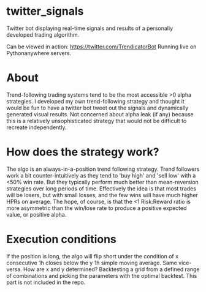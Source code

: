 # twitter_signals
Twitter bot displaying real-time signals and results of a personally developed trading algorithm.

Can be viewed in action: https://twitter.com/TrendicatorBot
Running live on Pythonanywhere servers. 


# About
Trend-following trading systems tend to be the most accessible >0 alpha strategies. I developed my own trend-following strategy and thought it would be fun to have a twitter bot tweet out the signals and dynamically generated visual results. Not concerned about alpha leak (if any) because this is a relatively unsophisticated strategy that would not be difficult to recreate independently.

# How does the strategy work?
The algo is an always-in-a-position trend following strategy. Trend followers work a bit counter-intuitively as they tend to 'buy high' and 'sell low' with a <50% win rate. But they typically perform much better than mean-reversion strategies over long periods of time. Effectively the idea is that most trades will be losers, but with small losses, and the few wins will have much higher HPRs on average. The hope, of course, is that the <1 Risk:Reward ratio is more asymmetric than the win/lose rate to produce a positive expected value, or positive alpha.

# Execution conditions
If the position is long, the algo will flip short under the condition of x consecutive 1h closes below the y 1h simple moving average. Same vice-versa.
How are x and y determined? Backtesting a grid from a defined range of combinations and picking the parameters with the optimal backtest. This part is not included in the repo.

